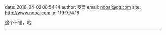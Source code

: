 date: 2016-04-02 08:54:14
author: 罗爱
email: nooai@qq.com
site: http://www.nooai.com
ip: 119.9.74.18

这个不错，哈

- - - - - - - - - - - - - - - -

